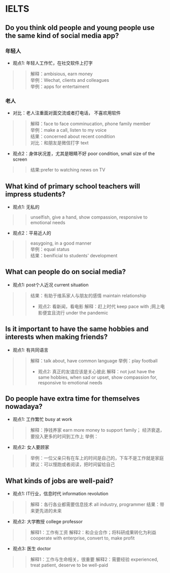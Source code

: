 # IELTS
## Do you think old people and young people use the same kind of social media app?
### 年轻人
* 观点1: 年轻人工作忙，在社交软件上打字<br>
>> 解释：ambisious, earn money<br>
>> 举例：Wechat, clients and colleagues<br>
>> 举例：apps for entertaiment<br>
### 老人
* 对比：老人注重面对面交流或者打电话， 不喜欢用软件<br>
>> 解释：face to face comminucation, phone family member<br>
>> 举例：make a call, listen to my voice<br>
>> 结果：concerned about recent condition<br>
>> 对比：和朋友是微信打字 text
* 观点2：身体状况差，尤其是眼睛不好 poor condition, small size of the screen<br>
>> 结果:prefer to watching news on TV
## What kind of primary school teachers will impress students?
* 观点1: 无私的
>> unselfish, give a hand, show compassion, responsive to emotional needs
* 观点2：平易近人的
>> easygoing, in a good manner<br>
>> 举例：equal status<br>
>> 结果：benificial to students' development 
## What can people do on social media?
* 观点1: post个人近况 current situation
>> 结果：有助于维系家人与朋友的感情 maintain relationship  
>> * 观点2: 看新闻，看电影
>> 解释：赶上时代 keep pace with ;网上电影便宜且流行 under the pandemic 
## Is it important to have the same hobbies and interests when making friends?
* 观点1: 有共同语言
>> 解释：talk about, have common language
>> 举例：play football  
>> * 观点2: 真正的友谊应该是关心彼此
>> 解释：not just have the same hobbies, when sad or upset, show compassion for, responsive to emotional needs
## Do people have extra time for themselves nowadaya?
* 观点1: 工作繁忙 busy at work
>> 解释：挣钱养家 earn more money to support family； 经济衰退，要投入更多的时间到工作上
>> 举例：  
* 观点2: 女人要顾家
>> 举例：一位父亲只有在车上的时间是自己的，下车不是工作就是家庭
>> 建议：可以慢跑或者阅读，把时间留给自己
## What kinds of jobs are well-paid?
* 观点1: IT行业，信息时代 information revolution
>> 解释：各行各业都需要信息技术 all industry, programmer
>> 结果：带来更先进的未来  
* 观点2: 大学教授 college professor
>> 解释1：工作有工资
>> 解释2：和企业合作；将科研成果转化为利益 cooperate with enterprise, convert to, make profit
* 观点3: 医生 doctor
>> 解释1：工作与生命相关，很重要
>> 解释2：需要经验 experienced, treat patient, deserve to be well-paid
